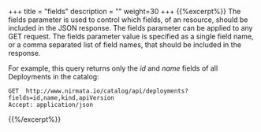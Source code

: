 +++
title = "fields"
description = ""
weight=30
+++
{{%excerpt%}}
The fields parameter is used to control which fields, of an resource,
should be included in the JSON response. The fields parameter can be
applied to any GET request. The fields parameter value is specified as a
single field name, or a comma separated list of field names, that should
be included in the response.

For example, this query returns only the *id* and *name* fields of all
Deployments in the catalog:

    GET  http://www.nirmata.io/catalog/api/deployments?fields=id,name,kind,apiVersion
    Accept: application/json
{{%/excerpt%}}

